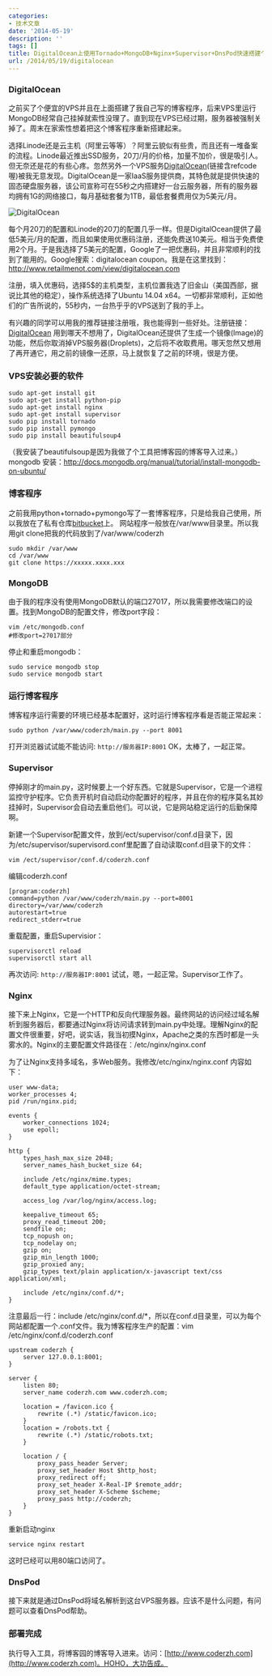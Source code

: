 ```yaml
---
categories:
- 技术文章
date: '2014-05-19'
description: ''
tags: []
title: DigitalOcean上使用Tornado+MongoDB+Nginx+Supervisor+DnsPod快速搭建个人博客
url: /2014/05/19/digitalocean
---
```



### DigitalOcean
之前买了个便宜的VPS并且在上面搭建了我自己写的博客程序，后来VPS里运行MongoDB经常自己挂掉就索性没理了。直到现在VPS已经过期，服务器被强制关掉了。周末在家索性想着把这个博客程序重新搭建起来。

<!--more-->

选择Linode还是云主机（阿里云等等）？阿里云貌似有些贵，而且还有一堆备案的流程。Linode最近推出SSD服务，20刀/月的价格，加量不加价，很是吸引人。但无奈还是花的有些心疼。忽然另外一个VPS服务[DigitalOcean](https://www.digitalocean.com/?refcode=e131e2bba197)(链接含refcode喔)被我无意发现。DigitalOcean是一家IaaS服务提供商，其特色就是提供快速的固态硬盘服务器，该公司宣称可在55秒之内搭建好一台云服务器，所有的服务器均拥有1G的网络接口，每月基础套餐为1TB，最低套餐费用仅为5美元/月。

![DigitalOcean](http://images.cnitblog.com/blog/16913/201405/190032003752557.jpg)

每个月20刀的配置和Linode的20刀的配置几乎一样。但是DigitalOcean提供了最低5美元/月的配置，而且如果使用优惠码注册，还能免费送10美元。相当于免费使用2个月。于是我选择了5美元的配置，Google了一把优惠码，并且非常顺利的找到了能用的。Google搜索：digitalocean coupon。我是在这里找到： http://www.retailmenot.com/view/digitalocean.com

注册，填入优惠码，选择5$的主机类型，主机位置我选了旧金山（美国西部，据说比其他的稳定），操作系统选择了Ubuntu 14.04 x64。一切都非常顺利，正如他们的广告所说的，55秒内，一台热乎乎的VPS送到了我的手上。

有兴趣的同学可以用我的推荐链接注册哦，我也能得到一些好处。注册链接：[DigitalOcean](https://www.digitalocean.com/?refcode=e131e2bba197)
用到哪天不想用了，DigitalOcean还提供了生成一个镜像(Image)的功能，然后你取消掉VPS服务器(Droplets)，之后将不收取费用。哪天忽然又想用了再开通它，用之前的镜像一还原，马上就恢复了之前的环境，很是方便。

### VPS安装必要的软件

```
sudo apt-get install git
sudo apt-get install python-pip
sudo apt-get install nginx
sudo apt-get install supervisor
sudo pip install tornado
sudo pip install pymongo
sudo pip install beautifulsoup4
```

（我安装了beautifulsoup是因为我做了个工具把博客园的博客导入过来。）
mongodb 安装：http://docs.mongodb.org/manual/tutorial/install-mongodb-on-ubuntu/

### 博客程序
之前我用python+tornado+pymongo写了一套博客程序，只是给我自己使用，所以我放在了私有仓库[bitbucket](http://bitbucket.org)上。
网站程序一般放在/var/www目录里。所以我用git clone把我的代码放到了/var/www/coderzh

```
sudo mkdir /var/www
cd /var/www
git clone https://xxxxx.xxxx.xxx
```

### MongoDB
由于我的程序没有使用MongoDB默认的端口27017，所以我需要修改端口的设置。找到MongoDB的配置文件，修改port字段：

```
vim /etc/mongodb.conf
#修改port=27017部分 
```

停止和重启mongodb：

```
sudo service mongodb stop
sudo service mongodb start
```

### 运行博客程序
博客程序运行需要的环境已经基本配置好，这时运行博客程序看是否能正常起来：

```
sudo python /var/www/coderzh/main.py --port 8001
```

打开浏览器试试能不能访问: ```http://服务器IP:8001```   OK，太棒了，一起正常。

### Supervisor
停掉刚才的main.py，这时候要上一个好东西。它就是Supervisor，它是一个进程监控守护程序。它负责开机时自动启动你配置好的程序，并且在你的程序莫名其妙挂掉时，Supervisor会自动去重启他们。可以说，它是网站稳定运行的后勤保障啊。

新建一个Supervisor配置文件，放到/ect/supervisor/conf.d目录下，因为/etc/supervisor/supervisord.conf里配置了自动读取conf.d目录下的文件：

```
vim /ect/supervisor/conf.d/coderzh.conf
```

编辑coderzh.conf

```
[program:coderzh]
command=python /var/www/coderzh/main.py --port=8001
directory=/var/www/coderzh
autorestart=true
redirect_stderr=true
```

重载配置，重启Supervisior：

```
supervisorctl reload 
supervisorctl start all
```

再次访问: ```http://服务器IP:8001```   试试，嗯，一起正常。Supervisor工作了。

### Nginx
接下来上Nginx，它是一个HTTP和反向代理服务器。最终网站的访问经过域名解析到服务器后，都要通过Nginx将访问请求转到main.py中处理。理解Nginx的配置文件很重要，好吧，说实话，我当初摸Nginx，Apache之类的东西时都是一头雾水的。Nginx的主要配置文件路径在：/etc/nginx/nginx.conf

为了让Nginx支持多域名，多Web服务。我修改/etc/nginx/nginx.conf 内容如下：

```
user www-data;
worker_processes 4;
pid /run/nginx.pid;

events {
    worker_connections 1024;
    use epoll;
}

http {
    types_hash_max_size 2048;
    server_names_hash_bucket_size 64;

    include /etc/nginx/mime.types;
    default_type application/octet-stream;
 
    access_log /var/log/nginx/access.log;
 
    keepalive_timeout 65;
    proxy_read_timeout 200;
    sendfile on;
    tcp_nopush on;
    tcp_nodelay on;
    gzip on;
    gzip_min_length 1000;
    gzip_proxied any;
    gzip_types text/plain application/x-javascript text/css application/xml; 

    include /etc/nginx/conf.d/*;
}
```

注意最后一行：include /etc/nginx/conf.d/*，所以在conf.d目录里，可以为每个网站都配置一个.conf文件。我为博客程序生产的配置：vim /etc/nginx/conf.d/coderzh.conf

```
upstream coderzh {
    server 127.0.0.1:8001;
}

server {
    listen 80;
    server_name coderzh.com www.coderzh.com;

    location = /favicon.ico {
        rewrite (.*) /static/favicon.ico;
    }
    location = /robots.txt {
        rewrite (.*) /static/robots.txt;
    }

    location / {
        proxy_pass_header Server;
        proxy_set_header Host $http_host;
        proxy_redirect off;
        proxy_set_header X-Real-IP $remote_addr;
        proxy_set_header X-Scheme $scheme;
        proxy_pass http://coderzh;
    }
}
```

重新启动nginx

```
service nginx restart
```

这时已经可以用80端口访问了。

### DnsPod
接下来就是通过DnsPod将域名解析到这台VPS服务器。应该不是什么问题，有问题可以查看DnsPod帮助。

### 部署完成
执行导入工具，将博客园的博客导入进来。访问：[http://www.coderzh.com](http://www.coderzh.com)。HOHO，大功告成。


